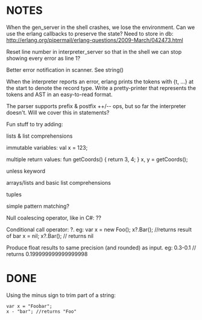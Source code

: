 NOTES
=====

When the gen_server in the shell crashes, we lose the environment. Can we use the erlang callbacks to preserve the state?
    Need to store in db: http://erlang.org/pipermail/erlang-questions/2009-March/042473.html


Reset line number in interpreter_server so that in the shell we can stop showing every error as line 1?

Better error notification in scanner. See string()

When the interpreter reports an error, erlang prints the tokens with {t, ...} at the start to denote the record type.
Write a pretty-printer that represents the tokens and AST in an easy-to-read format.


The parser supports prefix & postfix ++/-- ops, but so far the interpreter doesn't. Will we cover this in statements?


Fun stuff to try adding:

lists & list comprehensions

immutable variables: val x = 123;

multiple return values:
    fun getCoords() {
        return 3, 4;
    }
    x, y = getCoords();

unless keyword

arrays/lists and basic list comprehensions

tuples

simple pattern matching?

Null coalescing operator, like in C#: ??

Conditional call operator: ?.
    eg:
        var x = new Foo();
        x?.Bar(); //returns result of bar
        x = nil;
        x?.Bar(); // returns nil



Produce float results to same precision (and rounded) as input.
    eg:
    0.3-0.1 // returns 0.199999999999999998








DONE
====

Using the minus sign to trim part of a string:

    var x = "Foobar";
    x - "bar"; //returns "Foo"